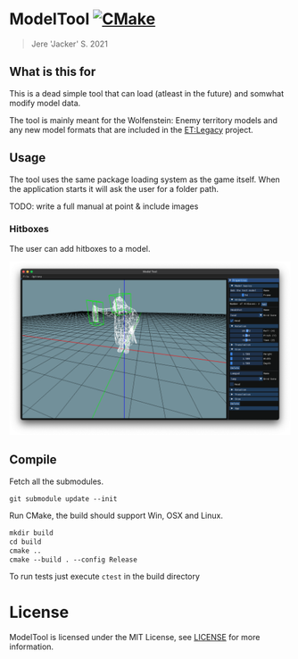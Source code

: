 # ModelTool [![CMake](https://github.com/jackeri/ModelTool/actions/workflows/cmake.yml/badge.svg)](https://github.com/jackeri/ModelTool/actions/workflows/cmake.yml)
> Jere 'Jacker' S. 2021

## What is this for

This is a dead simple tool that can load (atleast in the future) and somwhat modify model data.

The tool is mainly meant for the Wolfenstein: Enemy territory models and any new model formats that are included in
the [ET:Legacy](https://www.etlegacy.com) project.

## Usage

The tool uses the same package loading system as the game itself. When the application starts it will ask the user
for a folder path.

TODO: write a full manual at point & include images

### Hitboxes

The user can add hitboxes to a model.

![ModelTool hitboxes](doc/hitboxes.png)

## Compile

Fetch all the submodules.

```
git submodule update --init
```

Run CMake, the build should support Win, OSX and Linux.

```
mkdir build
cd build
cmake ..
cmake --build . --config Release
```

To run tests just execute `ctest` in the build directory

# License

ModelTool is licensed under the MIT License, see [LICENSE](./LICENSE.txt) for more information.
